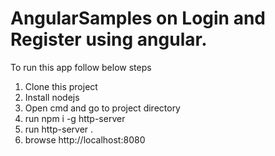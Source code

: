 # AngularSamples on Login and Register using angular.
To run this app follow below steps
1.	Clone this project
2.	Install nodejs
3.	Open cmd and go to project directory
4.	run npm i -g http-server 
5.	run http-server . 
6.	browse http://localhost:8080
